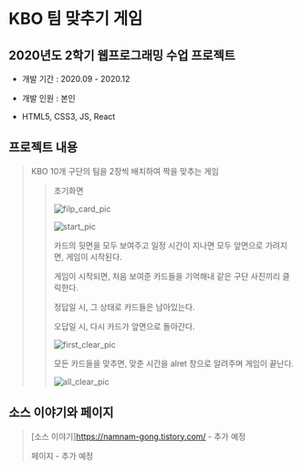 # KBO 팀 맞추기 게임
## 2020년도 2학기 웹프로그래밍 수업 프로젝트
* 개발 기간 : 2020.09 - 2020.12

* 개발 인원 : 본인

* HTML5, CSS3, JS, React

## 프로젝트 내용
> KBO 10개 구단의 팀을 2장씩 배치하여 짝을 맞추는 게임
> 
>> 초기화면
>> 
>> ![filp_card_pic](https://github.com/17namK/cardMatch_Game/assets/106642497/b2bd0740-6b4c-4631-b403-aaec5aca6893)
>>
>> ![start_pic](https://github.com/17namK/cardMatch_Game/assets/106642497/d534057d-38ae-4370-894d-bbba4c49a0c8)
>>
>> 카드의 뒷면을 모두 보여주고 일정 시간이 지나면 모두 앞면으로 가려지면, 게임이 시작된다.
>>
>> 게임이 시작되면, 처음 보여준 카드들을 기억해내 같은 구단 사진끼리 클릭한다.
>>
>> 정답일 시, 그 상태로 카드들은 남아있는다.
>>
>> 오답일 시, 다시 카드가 앞면으로 돌아간다.
>>
>> ![first_clear_pic](https://github.com/17namK/cardMatch_Game/assets/106642497/2406e3e0-f75f-4cb8-bf75-4ff65d4967ec)
>>
>> 모든 카드들을 맞추면, 맞춘 시간을 alret 창으로 알려주며 게임이 끝난다.
>>
>> ![all_clear_pic](https://github.com/17namK/cardMatch_Game/assets/106642497/523ca65b-0080-42f5-9519-1b098343f74f)
>>

## 소스 이야기와 페이지
> [소스 이야기]<https://namnam-gong.tistory.com/> - 추가 예정
> 
> 페이지 - 추가 예정




